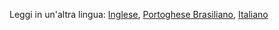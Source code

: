Leggi in un'altra lingua: [Inglese](README.md), [Portoghese Brasiliano](README.pt-br.md), [Italiano](README.it.md)